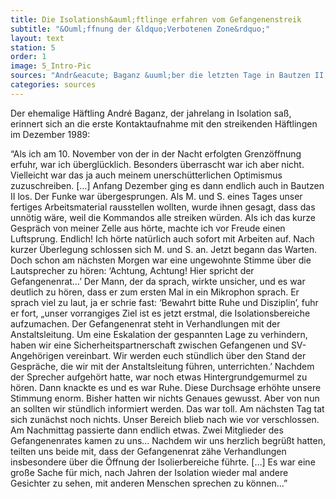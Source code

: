 ```yaml
---
title: Die Isolationsh&auml;ftlinge erfahren vom Gefangenenstreik
subtitle: "&Ouml;ffnung der &ldquo;Verbotenen Zone&rdquo;"
layout: text
station: 5
order: 1
image: 5_Intro-Pic
sources: "Andr&eacute; Baganz &uuml;ber die letzten Tage in Bautzen II, in: M&uuml;ller-Kaller, Bernd (Hg.): Freiheit f&uuml;r die politischen Gefangenen der DDR. R&uuml;ckblick auf den Herbst 1989 in der Sonderhaftanstalt der Stasi Bautzen II. Eine Dokumentation, Projekt des Landesverbandes der VOS-Sachsen 2014, S. 91-93."
categories: sources
---
```

Der ehemalige H&auml;ftling Andr&eacute; Baganz, der jahrelang in Isolation sa&szlig;, erinnert sich an die erste Kontaktaufnahme mit den streikenden H&auml;ftlingen im Dezember 1989: 

&ldquo;Als ich am 10. November von der in der Nacht erfolgten Grenz&ouml;ffnung erfuhr, war ich &uuml;bergl&uuml;cklich. Besonders &uuml;berrascht war ich aber nicht. Vielleicht war das ja auch meinem unersch&uuml;tterlichen Optimismus zuzuschreiben. [&hellip;] Anfang Dezember ging es dann endlich auch in Bautzen II los. Der Funke war &uuml;bergesprungen. Als M. und S. eines Tages unser fertiges Arbeitsmaterial rausstellen wollten, wurde ihnen gesagt, dass das unn&ouml;tig w&auml;re, weil die Kommandos alle streiken w&uuml;rden. Als ich das kurze Gespr&auml;ch von meiner Zelle aus h&ouml;rte, machte ich vor Freude einen Luftsprung. Endlich! Ich h&ouml;rte nat&uuml;rlich auch sofort mit Arbeiten auf. Nach kurzer &Uuml;berlegung schlossen sich M. und S. an. Jetzt begann das Warten. Doch schon am n&auml;chsten Morgen war eine ungewohnte Stimme &uuml;ber die Lautsprecher zu h&ouml;ren: &lsquo;Achtung, Achtung! Hier spricht der Gefangenenrat&hellip;&rsquo; Der Mann, der da sprach, wirkte unsicher, und es war deutlich zu h&ouml;ren, dass er zum ersten Mal in ein Mikrophon sprach. Er sprach viel zu laut, ja er schrie fast: &lsquo;Bewahrt bitte Ruhe und Disziplin&rsquo;, fuhr er fort, &bdquo;unser vorrangiges Ziel ist es jetzt erstmal, die Isolationsbereiche aufzumachen. Der Gefangenenrat steht in Verhandlungen mit der Anstaltsleitung. Um eine Eskalation der gespannten Lage zu verhindern, haben wir eine Sicherheitspartnerschaft zwischen Gefangenen und SV-Angeh&ouml;rigen vereinbart. Wir werden euch st&uuml;ndlich &uuml;ber den Stand der Gespr&auml;che, die wir mit der Anstaltsleitung f&uuml;hren, unterrichten.&rsquo; Nachdem der Sprecher aufgeh&ouml;rt hatte, war noch etwas Hintergrundgemurmel zu h&ouml;ren. Dann knackte es und es war Ruhe. Diese Durchsage erh&ouml;hte unsere Stimmung enorm. Bisher hatten wir nichts Genaues gewusst. Aber von nun an sollten wir st&uuml;ndlich informiert werden. Das war toll. Am n&auml;chsten Tag tat sich zun&auml;chst noch nichts. Unser Bereich blieb nach wie vor verschlossen. Am Nachmittag passierte dann endlich etwas. Zwei Mitglieder des Gefangenenrates kamen zu uns&hellip; Nachdem wir uns herzlich begr&uuml;&szlig;t hatten, teilten uns beide mit, dass der Gefangenenrat z&auml;he Verhandlungen insbesondere &uuml;ber die &Ouml;ffnung der Isolierbereiche f&uuml;hrte. [&hellip;] Es war eine gro&szlig;e Sache f&uuml;r mich, nach Jahren der Isolation wieder mal andere Gesichter zu sehen, mit anderen Menschen sprechen zu k&ouml;nnen&hellip;&rdquo;
